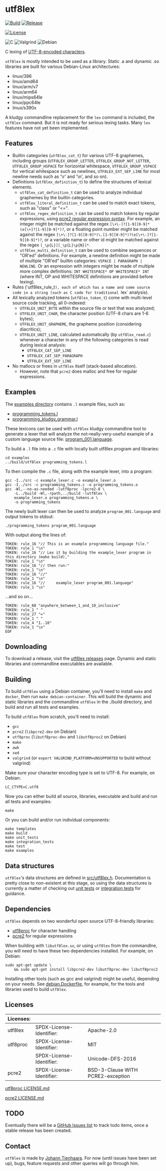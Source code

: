 # utf8lex

[![Build](https://img.shields.io/github/actions/workflow/status/jtienhaara/utf8lex/build.yaml)](https://github.com/jtienhaara/utf8lex/blob/main/.github/workflows/build.yaml)
[![Release](https://img.shields.io/github/v/release/jtienhaara/utf8lex)](https://github.com/jtienhaara/utf8lex/releases)

[![License](https://img.shields.io/github/license/jtienhaara/utf8lex)](https://github.com/jtienhaara/utf8lex/blob/main/LICENSE)

![C](https://img.shields.io/badge/c-%2300599C.svg?style=for-the-badge&logo=c&logoColor=white)
![Valgrind](https://img.shields.io/badge/Valgrind-006094?style=for-the-badge)
![Debian](https://img.shields.io/badge/Debian-D70A53?style=for-the-badge&logo=debian&logoColor=white)


C lexing of [UTF-8-encoded characters](http://en.wikipedia.org/wiki/UTF-8).

`utf8lex` is mostly intended to be used as a library.  Static .a and dynamic .so
libraries are built for various Debian-Linux architectures:

- linux/386
- linux/amd64
- linux/arm/v7
- linux/arm64
- linux/mips64le
- linux/ppc64le
- linux/s390x

A kludgy commandline replacement for the `lex` command is included,
the `utf8lex` command.  But it is not ready for serious lexing tasks.
Many `lex` features have not yet been implemented.


## Features

- Builtin categories (`utf8lex_cat_t`) for various UTF-8 graphemes,
  including groups (`UTF8LEX_GROUP_LETTER`, `UTF8LEX_GROUP_NOT_LETTER`,
  `UTF8LEX_GROUP_HSPACE` for horizontal whitespace,
  `UTF8LEX_GROUP_VSPACE` for vertical whitespace such as newlines,
  `UTF8LEX_EXT_SEP_LINE` for most newline needs such as '\r' and '\n',
  and so on).
- Definitions (`utf8lex_definition_t`) to define the structures
  of lexical elements.
  - `utf8lex_cat_definition_t` can be used to analyze individual graphemes
    by the builtin categories.
  - `utf8lex_literal_definition_t` can be used to match exact tokens,
    such as "class" or "<=".
  - `utf8lex_regex_definition_t` can be used to match tokens
    by regular expressions, using
    [pcre2 regular expression syntax](https://pcre2project.github.io/pcre2/doc/pcre2syntax/).
    For example, an integer might be matched against the regex
    `[\+\-]?[1-9][0-9]*(e[\+]?[1-9][0-9]*)?`, or a floating point number
    might be matched against the regex
    `[\+\-]?[1-9][0-9]*(\.[1-9][0-9]*)?(e[\+\-]?[1-9][0-9]*)?`,
    or a variable name or other id might be matched against the regex
    `[_\p{L}][_\p{L}\p{N}]*`.
  - `utf8lex_multi_definition_t` can be used to combine sequences or
    "OR'ed" definitions.  For example, a newline definition might be made of
    multiple "OR'ed" builtin categories: `VSPACE | PARAGRAPH | NEWLINE`.
    Or an expression with integers might be made of multiple more complex
    definitions: `INT WHITESPACE* OP WHITESPACE* INT` (where INT, OP
    and WHITESPACE definitions are provided before lexing).
- Rules ('utf8lex_rule_t`), each of which has a name and some source code
  in a string (such as C code for traditional `lex` analysis).
- All lexically analyzed tokens (`utf8lex_token_t`) come with multi-level
  source code tracking, all 0-indexed:
  - `UTF8LEX_UNIT_BYTE` within the source file or text that was analyzed;
  - `UTF8LEX_UNIT_CHAR`, the character position (UTF-8 chars are 1-6 bytes);
  - `UTF8LEX_UNIT_GRAPHEME`, the grapheme position (considering diacritics);
  - `UTF8LEX_UNIT_LINE`, calculated automatically (by `utf8lex_read.c`)
    whenever a character in any of the following categories is read
    during lexical analysis:
    - `UTF8LEX_CAT_SEP_LINE`
    - `UTF8LEX_CAT_SEP_PARAGRAPH`
    - `UTF8LEX_EXT_SEP_LINE`
- No mallocs or frees in `utf8lex` itself (stack-based allocation).
  - However, note that `pcre2` does malloc and free for regular expressions.


## Examples

The [examples directory](examples/) contains `.l` example files, such as:

- [programming_tokens.l](examples/programming_tokens.l)
- [programming_kludgy_grammar.l](examples/programming_kludgy_grammar.l)

These lexicons can be used with `utf8lex` kludgy commandline tool
to generate a lexer that will analyze the not-really-very-useful
example of a custom language source file:
[program_001.language](examples/program_001.language).

To build a `.l` file into a `.c` file with locally built utf8lex program
and libraries:

```shell
cd examples
../build/utf8lex programming_tokens.l
```

To then compile the `.c` file, along with the example lexer, into a program:

```shell
gcc -I../src -c example_lexer.c -o example_lexer.o
gcc -I../src -c programming_tokens.c -o programming_tokens.o
gcc -Wl,--no-as-needed -lutf8proc -lpcre2-8 \
    -L../build -Wl,-rpath,../build -lutf8lex \
    example_lexer.o programming_tokens.o \
    -o programming_tokens
```

The newly built lexer can then be used to analyze `program_001.language`
and output tokens to stdout:

```shell
./programming_tokens program_001.language
```

With output along the lines of:

```
TOKEN: rule_16 "// This is an example programming language file."
TOKEN: rule_1 "\n"
TOKEN: rule_16 "// Lex it by building the example_lexer program in this directory (make build),"
TOKEN: rule_1 "\n"
TOKEN: rule_16 "// then run:"
TOKEN: rule_1 "\n"
TOKEN: rule_16 "//"
TOKEN: rule_1 "\n"
TOKEN: rule_16 "//     example_lexer program_001.language"
TOKEN: rule_1 "\n"
```
...and so on...
```
TOKEN: rule_68 "anywhere_between_1_and_10_inclusive"
TOKEN: rule_1 " "
TOKEN: rule_27 "="
TOKEN: rule_1 " "
TOKEN: rule_4 "1..10"
TOKEN: rule_1 "\n"
EOF
```


## Downloading

To download a release, visit the
[utf8lex releases](https://github.com/jtienhaara/utf8lex/releases) page.
Dynamic and static libraries and commandline executables are available.


## Building

To build `utf8lex` using a Debian container, you'll need to install
`make` and `docker`, then run `make debian-container`.  This will
build the dynamic and static libraries and the commandline `utf8lex`
in the ./build directory, and build and run all tests and examples.

To build `utf8lex` from scratch, you'll need to install:

- `gcc`
- `pcre2` (`libpcre2-dev` on Debian)
- `utf8proc` (`libutf8proc-dev` and `libutf8proc2` on Debian)
- `make`
- `awk`
- `sed`
- `valgrind` (or `export VALGRIND_PLATFORM=UNSUPPORTED` to build without valgrind)

Make sure your character encoding type is set to UTF-8.  For example, on Debian:

`LC_CTYPE=C.utf8`

Now you can either build all source, libraries, executable and build and run
all tests and examples:

```shell
make
```

Or you can build and/or run individual components:

```shell
make templates
make build
make unit_tests
make integration_tests
make test
make examples
```


## Data structures

`utf8lex`'s data structures are defined in [src/utf8lex.h](src/utf8lex.h).
Documentation is pretty close to non-existent at this stage,
so using the data structures is currently a matter of checking out
[unit tests](tests/unit) or [integration tests](tests/integration)
for guidance.


## Dependencies

`utf8lex` depends on two wonderful open source UTF-8-friendly libraries:

- [utf8proc](https://github.com/JuliaStrings/utf8proc) for character handling
- [pcre2](https://github.com/PCRE2Project/pcre2) for regular expressions

When building with `libutf8lex.so`, or using `utf8lex` from the commandlne,
you will need to have these two dependencies installed.  For example, on Debian:

```shell
sudo apt-get update \
    && sudo apt-get install libpcre2-dev libutf8proc-dev libutf8proc2
```

Installing other tools (such as gcc and valgrind) might be useful,
depending on your needs.  See [debian.Dockerfile](debian.Dockerfile),
for example, for the tools and libraries used to build `utf8lex`.


## Licenses

| Licenses:     |                          |                                   |
|---------------|--------------------------|-----------------------------------|
| utf8lex       | SPDX-License-Identifier: | Apache-2.0                        |
| utf8proc      | SPDX-License-Identifier: | MIT                               |
|               | SPDX-License-Identifier: | Unicode-DFS-2016	               |
| pcre2         | SPDX-License-Identifier: | BSD-3-Clause WITH PCRE2-exception |

[utf8proc LICENSE.md](https://github.com/JuliaStrings/utf8proc/blob/master/LICENSE.md)

[pcre2 LICENSE.md](https://github.com/PCRE2Project/pcre2/blob/master/LICENCE.md)


## TODO

Eventually there will be a [GitHub Issues list](https://github.com/jtienhaara/utf8lex/issues) to track todo items, once a stable release has been created.


## Contact

`utf8lex` is made by
[Johann Tienhaara](https://github.com/jtienhaara/).
For now (until issues have been set up), bugs, feature requests
and other queries will go through him.
